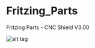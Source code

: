 # Fritzing_Parts
Fritzing Parts - CNC Shield V3.00

![alt tag](https://github.com/Protoneer/Fritzing_Parts/raw/master/CNCShield-Fritzing.png)
